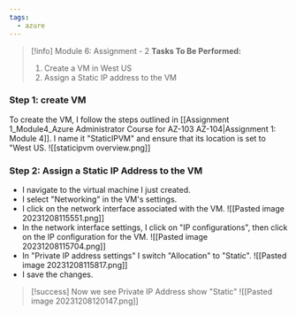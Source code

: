 ```yaml
---
tags:
  - azure
---
```

> [!info] Module 6: Assignment - 2
> **Tasks To Be Performed:** 
> 1. Create a VM in West US 
> 2. Assign a Static IP address to the VM


### Step 1: create VM
To create the VM, I follow the steps outlined in [[Assignment 1_Module4_Azure Administrator Course for AZ-103 AZ-104|Assignment 1: Module 4]]. I name it "StaticIPVM" and ensure that its location is set to "West US.
![[staticipvm overview.png]]
### Step 2: Assign a Static IP Address to the VM

  - I navigate to the virtual machine I just created.
  - I select "Networking" in the VM's settings.
  - I click on the network interface associated with the VM.
    ![[Pasted image 20231208115551.png]]
  - In the network interface settings, I click on "IP configurations", then click on the IP configuration for the VM.
    ![[Pasted image 20231208115704.png]]
  - In "Private IP address settings" I switch "Allocation" to "Static".
    ![[Pasted image 20231208115817.png]]
  - I save the changes.

> [!success] Now we see Private IP Address show "Static"
> ![[Pasted image 20231208120147.png]]
